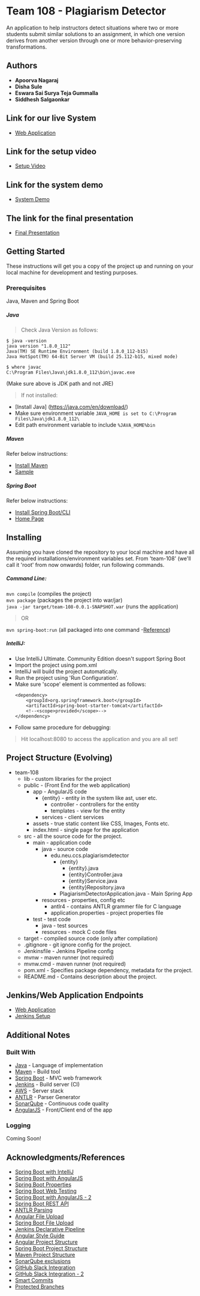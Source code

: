 # Team 108 - Plagiarism Detector

An application to help instructors detect situations where two or more students submit similar solutions to an 
assignment, in which one version derives from another version through one or more behavior-preserving transformations.

## Authors

* **Apoorva Nagaraj**
* **Disha Sule**
* **Eswara Sai Surya Teja Gummalla**
* **Siddhesh Salgaonkar**

## Link for our live System
* [Web Application](http://ec2-54-209-77-120.compute-1.amazonaws.com:8080)



## Link for the setup video
* [Setup Video](https://youtu.be/Sxr98r4AO74)


## Link for the system demo
* [System Demo](https://youtu.be/ILvZQL5YafM)


## The link for the final presentation
* [Final Presentation](https://youtu.be/qk5sE3_3KHo)

## Getting Started

These instructions will get you a copy of the project up and running on your local machine for development and 
testing purposes. 

### Prerequisites

Java, Maven and Spring Boot 

##### Java 


> Check Java Version as follows:

```
$ java -version
java version "1.8.0_112"  
Java(TM) SE Runtime Environment (build 1.8.0_112-b15)  
Java HotSpot(TM) 64-Bit Server VM (build 25.112-b15, mixed mode)
```

```
$ where javac
C:\Program Files\Java\jdk1.8.0_112\bin\javac.exe
```

(Make sure above is JDK path and not JRE)

> If not installed:

* [Install Java] (https://java.com/en/download/)
* Make sure environment variable `JAVA_HOME is set to C:\Program Files\Java\jdk1.8.0_112\`
* Edit path environment variable to include `%JAVA_HOME%bin`

##### Maven

Refer below instructions:

* [Install Maven](https://maven.apache.org/download.cgi)
* [Sample](https://spring.io/guides/gs/maven/)

##### Spring Boot

Refer below instructions:

* [Install Spring Boot/CLI](https://docs.spring.io/spring-boot/docs/current/reference/html/getting-started-installing-spring-boot.html)
* [Home Page](https://spring.io/)

## Installing

Assuming you have cloned the repository to your local machine and have all the required installations/environment 
variables set. From 'team-108' (we'll call it 'root' from now onwards) folder, run following commands.

##### Command Line:

`mvn compile` (compiles the project)  
`mvn package` (packages the project into war/jar)  
`java -jar target/team-108-0.0.1-SNAPSHOT.war` (runs the application)

> OR 

`mvn spring-boot:run` 
(all packaged into one command -[Reference](https://docs.spring.io/spring-boot/docs/current/reference/html/using-boot-running-your-application.html))


##### IntelliJ:

* Use IntelliJ Ultimate. Community Edition doesn't support Spring Boot
* Import the project using pom.xml
* IntelliJ will build the project automatically.
* Run the project using 'Run Configuration'.
* Make sure 'scope' element is commented as follows:
    ```
    <dependency>
        <groupId>org.springframework.boot</groupId>
        <artifactId>spring-boot-starter-tomcat</artifactId>
        <!--<scope>provided</scope>-->
    </dependency>
    ```
* Follow same procedure for debugging:

> Hit localhost:8080 to access the application and you are all set!
 
    
## Project Structure (Evolving)

* team-108
    * lib - custom libraries for the project
    * public - (Front End for the web application)
        * app - AngularJS code
            * {entity} - entity in the system like ast, user etc.
                * controller - controllers for the entity
                * templates - view for the entity
            *  services - client services
        * assets - true static content like CSS, Images, Fonts etc.
        * index.html - single page for the application
    * src - all the source code for the project.
        * main - application code
            * java - source code 
                * edu.neu.ccs.plagiarismdetector
                    * {entity}
                        * {entity}.java
                        * {entity}Controller.java
                        * {entity}Service.java
                        * {entity}Repository.java
                    * PlagiarismDetectorApplication.java - Main Spring App
            * resources - properties, config etc
                * antlr4 - contains ANTLR grammer file for C language
                * application.properties - project properties file
        * test - test code
            * java - test sources
            * resources - mock C code files 
    * target - compiled source code (only after compilation)
    * .gitignore - git ignore config for the project.
    * Jenkinsfile - Jenkins Pipeline config
    * mvnw - maven runner (not required)
    * mvnw.cmd - maven runner (not required)
    * pom.xml - Specifies package dependency, metadata for the project.
    * README.md - Contains description about the project.
    
## Jenkins/Web Application Endpoints

* [Web Application](http://ec2-54-209-77-120.compute-1.amazonaws.com:8080)
* [Jenkins Setup](http://34.205.248.243:8080/)

## Additional Notes

### Built With

* [Java](https://java.com/en/) - Language of implementation
* [Maven](https://maven.apache.org/) - Build tool
* [Spring Boot](https://projects.spring.io/spring-boot/) - MVC web framework
* [Jenkins](https://jenkins.io/) - Build server (CI)
* [AWS](https://aws.amazon.com/) - Server stack
* [ANTLR](http://www.antlr.org/about.html) - Parser Generator
* [SonarQube](https://www.sonarqube.org/) - Continuous code quality
* [AngularJS](https://angularjs.org/) - Front/Client end of the app


### Logging

Coming Soon!


## Acknowledgments/References

* [Spring Boot with IntelliJ](https://spring.io/guides/gs/intellij-idea/)
* [Spring Boot with AngularJS](https://spring.io/guides/gs/consuming-rest-angularjs/)
* [Spring Boot Properties](https://docs.spring.io/spring-boot/docs/current/reference/html/common-application-properties.html)
* [Spring Boot Web Testing](https://spring.io/guides/gs/testing-web/)
* [Spring Boot with AngularJS - 2](https://examples.javacodegeeks.com/enterprise-java/spring/boot/spring-boot-and-angularjs-integration-tutorial/)
* [Spring Boot REST API](https://medium.com/@salisuwy/building-a-spring-boot-rest-api-a-php-developers-view-part-i-6add2e794646)
* [ANTLR Parsing](https://tomassetti.me/parsing-any-language-in-java-in-5-minutes-using-antlr-for-example-python/)
* [Angular File Upload](http://www.folio3.com/blog/angularjs-file-upload-example-tutorial/)
* [Spring Boot File Upload](https://www.mkyong.com/spring-boot/spring-boot-file-upload-example-ajax-and-rest/)
* [Jenkins Declarative Pipeline](https://jenkins.io/blog/2017/02/15/declarative-notifications/)
* [Angular Style Guide](https://github.com/johnpapa/angular-styleguide/blob/master/a1/README.md)
* [Angular Project Structure](https://scotch.io/tutorials/angularjs-best-practices-directory-structure)
* [Spring Boot Project Structure](https://docs.spring.io/spring-boot/docs/current/reference/html/using-boot-structuring-your-code.html)
* [Maven Project Structure](https://maven.apache.org/guides/introduction/introduction-to-the-standard-directory-layout.html)
* [SonarQube exclusions](https://docs.sonarqube.org/display/SONAR/Analysis+Parameters)
* [GitHub Slack Integration](https://get.slack.help/hc/en-us/articles/232289568-GitHub-for-Slack#connect-github-to-slack)
* [GitHub Slack Integration - 2](https://cs5500.slack.com/services/B9ED606P5)
* [Smart Commits](https://confluence.atlassian.com/fisheye/using-smart-commits-298976812.html)
* [Protected Branches](https://help.github.com/enterprise/2.12/admin/guides/developer-workflow/configuring-protected-branches-and-required-status-checks/)
